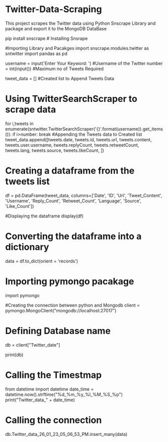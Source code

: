 # Twitter-Data-Scraping
This project scrapes the Twitter data using Python Snscrape Library and package and export it to the MongoDB DataBase


pip install snscrape # Installing Snsrape

#Importing Library and Pacakges
import snscrape.modules.twitter as sntwitter 
import pandas as pd

username = input('Enter Your Keyword: ') #Username of the Twitter
number = int(input()) #Maximum no of Tweets Required

tweet_data = [] #Created list to Append Tweets Data

# Using TwitterSearchScraper to scrape data 
for i,tweets in enumerate(sntwitter.TwitterSearchScraper('{}'.format(username)).get_items()):
  if i>number:
    break
#Appending the Tweets data to Created list
  tweet_data.append([tweets.date, tweets.id, tweets.url, tweets.content, tweets.user.username, tweets.replyCount, tweets.retweetCount, tweets.lang, tweets.source, tweets.likeCount,   ])

# Creating a dataframe from the tweets list
df = pd.DataFrame(tweet_data, columns=['Date', 'ID', 'Url', 'Tweet_Content', 'Username',  'Reply_Count', 'Retweet_Count', 'Language', 'Source', 'Like_Count'])

#Displaying the dataframe
display(df) 

# Converting the dataframe into a dictionary
data = df.to_dict(orient = 'records') 

# Importing pymongo pacakage
import pymongo

#Creating the connection between python and Mongodb
client = pymongo.MongoClient("mongodb://localhost:27017")

# Defining Database name
db = client["Twitter_date"]

print(db)

# Calling the Timestmap
from datetime import datetime
date_time = datetime.now().strftime("%d_%m_%y_%I_%M_%S_%p")
print("Twitter_data_" + date_time)

# Calling the connection
db.Twitter_data_26_01_23_05_06_53_PM.insert_many(data)
